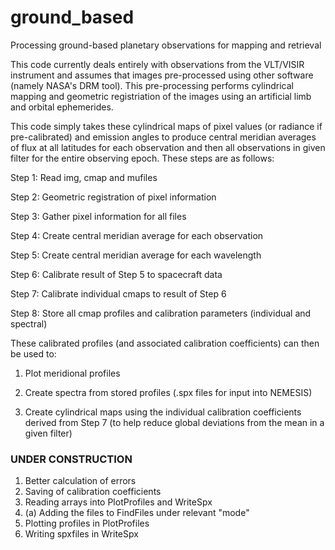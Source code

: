 # ground_based
Processing ground-based planetary observations for mapping and retrieval

This code currently deals entirely with observations from the VLT/VISIR instrument and assumes that images pre-processed using other software (namely NASA's DRM tool). This pre-processing performs cylindrical mapping and geometric registriation of the images using an artificial limb and orbital ephemerides.

This code simply takes these cylindrical maps of pixel values (or radiance if pre-calibrated) and emission angles to produce central meridian averages of flux at all latitudes for each observation and then all observations in given filter for the entire observing epoch. These steps are as follows:

Step 1: Read img, cmap and mufiles

Step 2: Geometric registration of pixel information

Step 3: Gather pixel information for all files

Step 4: Create central meridian average for each observation

Step 5: Create central meridian average for each wavelength

Step 6: Calibrate result of Step 5 to spacecraft data

Step 7: Calibrate individual cmaps to result of Step 6

Step 8: Store all cmap profiles and calibration parameters (individual and spectral)


These calibrated profiles (and associated calibration coefficients) can then be used to:

1. Plot meridional profiles

2. Create spectra from stored profiles (.spx files for input into NEMESIS)

3. Create cylindrical maps using the individual calibration coefficients derived from Step 7 (to help reduce global deviations from the mean in a given filter)

### UNDER CONSTRUCTION ###

1. Better calculation of errors
2. Saving of calibration coefficients
3. Reading arrays into PlotProfiles and WriteSpx
3. (a) Adding the files to FindFiles under relevant "mode"
4. Plotting profiles in PlotProfiles
5. Writing spxfiles in WriteSpx
